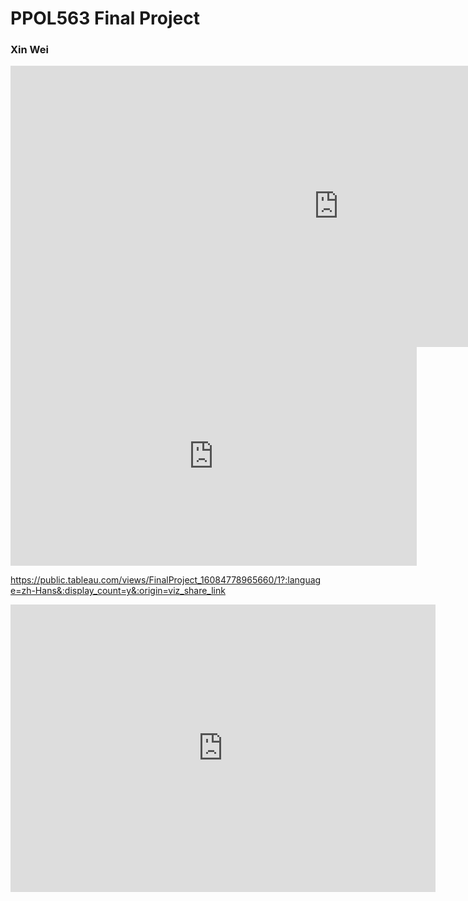 # PPOL563 Final Project

### Xin Wei
         
<iframe seamless frameborder="0" src="https://public.tableau.com/views/Class_Tableau_Workbook_16084402257610/Heatmap?:language=zh-Hans&:retry=yes&:display_count=y&:showVizHome=no" width = '1050' height = '450'></iframe>



<iframe seamless frameborder="0" src="https://public.tableau.com/views/Class_Tableau_Workbook_16084402257610/Sheet2?:language=zh-Hans&:display_count=n&publish=no&:showVizHome=no" width = '650' height = '350'></iframe>

https://public.tableau.com/views/FinalProject_16084778965660/1?:language=zh-Hans&:display_count=y&:origin=viz_share_link

<iframe seamless frameborder="0" src="https://public.tableau.com/views/FinalProject_16084778965660/1?:language=zh-Hans&:display_count=y&:showVizHome=no" width = '680' height = '460' scrolling='No'></iframe>
